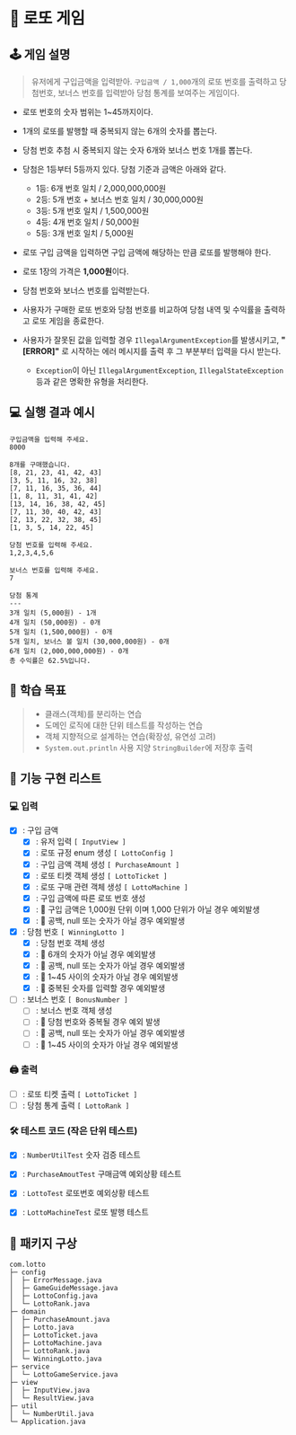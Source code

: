 # 🙏 로또 게임

## 🕹 게임 설명
> 유저에게 구입금액을 입력받아. `구입금액 / 1,000`개의 로또 번호를 출력하고 당첨번호, 보너스 번호를 입력받아
> 당첨 통계를 보여주는 게임이다. 

- 로또 번호의 숫자 범위는 1~45까지이다.
- 1개의 로또를 발행할 때 중복되지 않는 6개의 숫자를 뽑는다.
- 당첨 번호 추첨 시 중복되지 않는 숫자 6개와 보너스 번호 1개를 뽑는다.
- 당첨은 1등부터 5등까지 있다. 당첨 기준과 금액은 아래와 같다.
  - 1등: 6개 번호 일치 / 2,000,000,000원
  - 2등: 5개 번호 + 보너스 번호 일치 / 30,000,000원
  - 3등: 5개 번호 일치 / 1,500,000원
  - 4등: 4개 번호 일치 / 50,000원
  - 5등: 3개 번호 일치 / 5,000원

- 로또 구입 금액을 입력하면 구입 금액에 해당하는 만큼 로또를 발행해야 한다.
- 로또 1장의 가격은 **1,000원**이다.
- 당첨 번호와 보너스 번호를 입력받는다.
- 사용자가 구매한 로또 번호와 당첨 번호를 비교하여 당첨 내역 및 수익률을 출력하고 로또 게임을 종료한다.
- 사용자가 잘못된 값을 입력할 경우 `IllegalArgumentException`를 발생시키고, **"[ERROR]"** 로 시작하는 에러 메시지를 출력 후 그 부분부터 입력을 다시 받는다.
  - `Exception`이 아닌 `IllegalArgumentException`, `IllegalStateException` 등과 같은 명확한 유형을 처리한다.

## 💻 실행 결과 예시

```
구입금액을 입력해 주세요.
8000

8개를 구매했습니다.
[8, 21, 23, 41, 42, 43] 
[3, 5, 11, 16, 32, 38] 
[7, 11, 16, 35, 36, 44] 
[1, 8, 11, 31, 41, 42] 
[13, 14, 16, 38, 42, 45] 
[7, 11, 30, 40, 42, 43] 
[2, 13, 22, 32, 38, 45] 
[1, 3, 5, 14, 22, 45]

당첨 번호를 입력해 주세요.
1,2,3,4,5,6

보너스 번호를 입력해 주세요.
7

당첨 통계
---
3개 일치 (5,000원) - 1개
4개 일치 (50,000원) - 0개
5개 일치 (1,500,000원) - 0개
5개 일치, 보너스 볼 일치 (30,000,000원) - 0개
6개 일치 (2,000,000,000원) - 0개
총 수익률은 62.5%입니다.
```

## 📖 학습 목표

> - 클래스(객체)를 분리하는 연습
> - 도메인 로직에 대한 단위 테스트를 작성하는 연습
> - 객체 지향적으로 설계하는 연습(확장성, 유연성 고려)
> - `System.out.println` 사용 지양 `StringBuilder`에 저장후 출력

## 📝 기능 구현 리스트

### 💻 입력
- [X] : 구입 금액
  - [X] : 유저 입력 `[ InputView ] `
  - [X] : 로또 규정 enum 생성 `[ LottoConfig ]`
  - [X] : 구입 금액 객체 생성 `[ PurchaseAmount ]`
  - [X] : 로또 티켓 객체 생성 `[ LottoTicket ]`
  - [X] : 로또 구매 관련 객체 생성 `[ LottoMachine ] `
  - [X] : 구입 금액에 따른 로또 번호 생성
  - [X] : 🚨 구입 금액은 1,000원 단위 이며 1,000 단위가 아닐 경우 예외발생
  - [X] : 🚨 공백, null 또는 숫자가 아닐 경우 예외발생

- [X] : 당첨 번호 `[ WinningLotto ]`
  - [X] : 당첨 번호 객체 생성 
  - [X] : 🚨 6개의 숫자가 아닐 경우 예외발생
  - [X] : 🚨 공백, null 또는 숫자가 아닐 경우 예외발생
  - [X] : 🚨 1~45 사이의 숫자가 아닐 경우 예외발생
  - [X] : 🚨 중복된 숫자를 입력할 경우 예외발생

- [ ] : 보너스 번호 `[ BonusNumber ]`
  - [ ] : 보너스 번호 객체 생성
  - [ ] : 🚨 당첨 번호와 중복될 경우 예외 발생
  - [ ] : 🚨 공백, null 또는 숫자가 아닐 경우 예외발생
  - [ ] : 🚨 1~45 사이의 숫자가 아닐 경우 예외발생

### 🖨 출력

- [ ] : 로또 티켓 출력 `[ LottoTicket ]`
- [ ] : 당첨 통계 출력 `[ LottoRank ]`

### 🛠 테스트 코드 (작은 단위 테스트)

- [X] : `NumberUtilTest` 숫자 검증 테스트
- [X] : `PurchaseAmoutTest` 구매금액 예외상황 테스트
- [X] : `LottoTest` 로또번호 예외상황 테스트
- [X] : `LottoMachineTest` 로또 발행 테스트


## 🤔 패키지 구상

```
com.lotto
├─ config
│  ├─ ErrorMessage.java
│  ├─ GameGuideMessage.java
│  ├─ LottoConfig.java
│  └─ LottoRank.java
├─ domain
│  ├─ PurchaseAmount.java
│  ├─ Lotto.java
│  ├─ LottoTicket.java
│  ├─ LottoMachine.java
│  ├─ LottoRank.java
│  └─ WinningLotto.java
├─ service
│  └─ LottoGameService.java
├─ view
│  ├─ InputView.java
│  └─ ResultView.java
├─ util
│  └─ NumberUtil.java
└─ Application.java
```